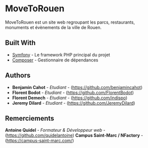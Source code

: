# MoveToRouen

MoveToRouen est un site web regroupant les parcs, restaurants, monuments et évènements de la ville de Rouen.

## Built With

* [Symfony](https://symfony.com/) - Le framework PHP principal du projet
* [Composer](https://getcomposer.org/) - Gestionnaire de dépendances

## Authors

* **Benjamin Cahot** - *Etudiant* - (https://github.com/benjamincahot)
* **Florent Bodot** - *Etudiant* - (https://github.com/FlorentBodot)
* **Florent Demech** - *Etudiant* - (https://github.com/indispo)
* **Jeremy Dilard** - *Etudiant* - (https://github.com/JeremyDilard)

## Remerciements

**Antoine Quidel** - *Formateur & Développeur web* - (https://github.com/quidelantoine)
**Campus Saint-Marc / NFactory** - (https://campus-saint-marc.com/)
